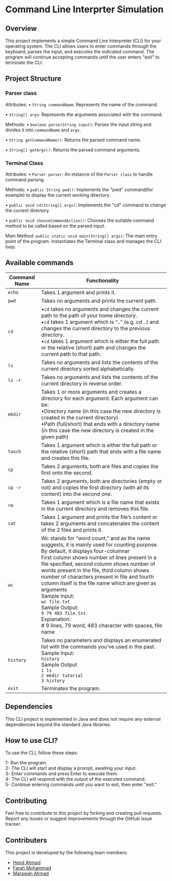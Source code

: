 # Command Line Interprter Simulation

## Overview
This project implements a simple Command Line Interpreter (CLI) for your operating system. The CLI allows users to enter commands through the keyboard, parses the input, and executes the indicated command. The program will continue accepting commands until the user enters "exit" to terminate the CLI.

## Project Structure
### Parser class
Attributes:
• `String commandName`: Represents the name of the command.

• `String[] args`: Represents the arguments associated with the command.

Methods:
• `boolean parse(String input)`: Parses the input string and divides it into `commandName` and `args`.

• `String getCommandName()`: Returns the parsed command name.

• `String[] getArgs()`: Returns the parsed command arguments.

### Terminal Class
Attributes:
• `Parser parser`: An instance of the `Parser class` to handle command parsing.

Methods:
• `public String pwd()`: Implements the "pwd" command(for example) to display the current working directory.

• `public void cd(String[] args)`: Implements the "cd" command to change the current directory.

• `public void chooseCommandAction()`: Chooses the suitable command method to be called based on the parsed input.

Main Method:
`public static void main(String[] args)`: The main entry point of the program. Instantiates the Terminal class and manages the CLI loop.

## Available commands 

| Command Name | Functionality |
| -------- | -------- |
| `echo` | Takes 1 argument and prints it. |
| `pwd` | Takes no arguments and prints the current path. |
| `cd` |  •`cd` takes no arguments and changes the current path to the path of your home directory. <br> •`cd` takes 1 argument which is “..” (e.g. cd ..) and changes the current directory to the previous directory. <br> •`cd` takes 1 argument which is either the full path or the relative (short) path and changes the current path to that path.|
| `ls` | Takes no arguments and lists the contents of the current directory sorted alphabetically. |
| `ls -r` | Takes no arguments and lists the contents of the current directory in reverse order. |
| `mkdir` | Takes 1 or more arguments and creates a directory for each argument. Each argument can be: <br> •Directory name (in this case the new directory is created in the current directory) <br> •Path (full/short) that ends with a directory name (in this case the new directory is created in the given path) |
| `touch` | Takes 1 argument which is either the full path or the relative (short) path that ends with a file name and creates this file. |
| `cp` | Takes 2 arguments, both are files and copies the first onto the second. |
| `cp -r` | Takes 2 arguments, both are directories (empty or not) and copies the first directory (with all its content) into the second one. |
| `rm` | Takes 1 argument which is a file name that exists in the current directory and removes this file. |
| `cat` | Takes 1 argument and prints the file’s content or takes 2 arguments and concatenates the content of the 2 files and prints it. |
| `wc` | Wc stands for “word count,” and as the name suggests, it is mainly used for counting purpose. By default, it displays four-columnar <br> First column shows number of lines present in a file specified, second column shows number of words present in the file, third column shows number of characters present in file and fourth column itself is the file name which are given as arguments <br> Sample Input: <br> `wc file.txt` <br> Sample Output: <br> `9 79 483 file.txt` <br> Explanation: <br> # 9 lines, 79 word, 483 character with spaces, file name |
| `history` | Takes no parameters and displays an enumerated list with the commands you’ve used in the past. <br> Sample Input: <br> `history` <br> Sample Output <br> `1 ls` <br> `2 mkdir tutorial` <br> `3 history` |
| `exit` | Terminates the program. |

## Dependencies
This CLI project is implemented in Java and does not require any external dependencies beyond the standard Java libraries.

## How to use CLI?
To use the CLI, follow these steps:

1- Run the program. <br> 2- The CLI will start and display a prompt, awaiting your input. <br> 3- Enter commands and press Enter to execute them. <br> 4- The CLI will respond with the output of the executed command. <br> 5- Continue entering commands until you want to exit, then enter "exit."

## Contributing
Feel free to contribute to this project by forking and creating pull requests. Report any issues or suggest improvements through the GitHub issue tracker.

## Contributers
This project is developed by the following team members:
- [Hend Ahmad](https://github.com/LifelongLearner-HEND)
- [Farah Mohammad](https://github.com/farah2543)
- [Marawan Ahmad](https://github.com/maro312)

